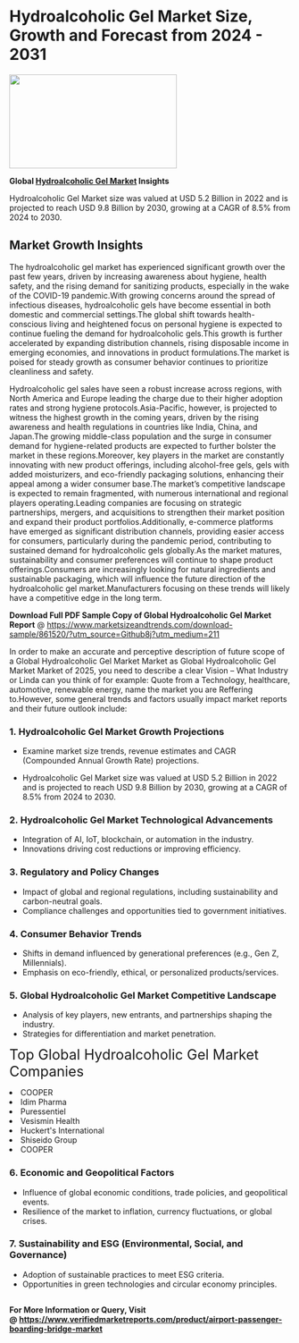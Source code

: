 <H1>Hydroalcoholic Gel Market Size, Growth and Forecast from 2024 - 2031</H1><img class="aligncenter size-medium wp-image-584254" src="https://thirdeyenews.in/wp-content/uploads/2024/09/Global-Market-Research-300x168.jpeg" alt="" width="300" height="168" /><p><strong>Global&nbsp;<a href="https://www.marketsizeandtrends.com/download-sample/861520/?utm_source=Github8j?utm_medium=211">Hydroalcoholic Gel Market</a> Insights</strong></p><p>Hydroalcoholic Gel Market size was valued at USD 5.2 Billion in 2022 and is projected to reach USD 9.8 Billion by 2030, growing at a CAGR of 8.5% from 2024 to 2030.</p><p><h2>Market Growth Insights</h2> <p>The hydroalcoholic gel market has experienced significant growth over the past few years, driven by increasing awareness about hygiene, health safety, and the rising demand for sanitizing products, especially in the wake of the COVID-19 pandemic.With growing concerns around the spread of infectious diseases, hydroalcoholic gels have become essential in both domestic and commercial settings.The global shift towards health-conscious living and heightened focus on personal hygiene is expected to continue fueling the demand for hydroalcoholic gels.This growth is further accelerated by expanding distribution channels, rising disposable income in emerging economies, and innovations in product formulations.The market is poised for steady growth as consumer behavior continues to prioritize cleanliness and safety.</p> <p>Hydroalcoholic gel sales have seen a robust increase across regions, with North America and Europe leading the charge due to their higher adoption rates and strong hygiene protocols.Asia-Pacific, however, is projected to witness the highest growth in the coming years, driven by the rising awareness and health regulations in countries like India, China, and Japan.The growing middle-class population and the surge in consumer demand for hygiene-related products are expected to further bolster the market in these regions.Moreover, key players in the market are constantly innovating with new product offerings, including alcohol-free gels, gels with added moisturizers, and eco-friendly packaging solutions, enhancing their appeal among a wider consumer base.The market’s competitive landscape is expected to remain fragmented, with numerous international and regional players operating.Leading companies are focusing on strategic partnerships, mergers, and acquisitions to strengthen their market position and expand their product portfolios.Additionally, e-commerce platforms have emerged as significant distribution channels, providing easier access for consumers, particularly during the pandemic period, contributing to sustained demand for hydroalcoholic gels globally.As the market matures, sustainability and consumer preferences will continue to shape product offerings.Consumers are increasingly looking for natural ingredients and sustainable packaging, which will influence the future direction of the hydroalcoholic gel market.Manufacturers focusing on these trends will likely have a competitive edge in the long term.</p> <p><span class=""><strong>Download Full PDF Sample Copy of Global Hydroalcoholic Gel Market Report</strong> @ <a href="https://www.marketsizeandtrends.com/download-sample/861520/?utm_source=Github8j?utm_medium=211" target="_blank">https://www.marketsizeandtrends.com/download-sample/861520/?utm_source=Github8j?utm_medium=211</a></span></p><p>In order to make an accurate and perceptive description of future scope of a Global&nbsp;Hydroalcoholic Gel Market Market as Global&nbsp;Hydroalcoholic Gel Market Market of 2025, you need to describe a clear Vision &ndash; What Industry or Linda can you think of for example: Quote from a Technology, healthcare, automotive, renewable energy, name the market you are Reffering to.However, some general trends and factors usually impact market reports and their future outlook include:</p><h3>1.&nbsp;<strong>Hydroalcoholic Gel Market Growth Projections</strong></h3><ul><li>Examine market size trends, revenue estimates and CAGR (Compounded Annual Growth Rate) projections.</li><li><p>Hydroalcoholic Gel Market size was valued at USD 5.2 Billion in 2022 and is projected to reach USD 9.8 Billion by 2030, growing at a CAGR of 8.5% from 2024 to 2030.</p></li></ul><h3>2.&nbsp;<strong>Hydroalcoholic Gel Market Technological Advancements</strong></h3><ul><li>Integration of AI, IoT, blockchain, or automation in the industry.</li><li>Innovations driving cost reductions or improving efficiency.</li></ul><h3>3.&nbsp;<strong>Regulatory and Policy Changes</strong></h3><ul><li>Impact of global and regional regulations, including sustainability and carbon-neutral goals.</li><li>Compliance challenges and opportunities tied to government initiatives.</li></ul><h3>4.&nbsp;<strong>Consumer Behavior Trends</strong></h3><ul><li>Shifts in demand influenced by generational preferences (e.g., Gen Z, Millennials).</li><li>Emphasis on eco-friendly, ethical, or personalized products/services.</li></ul><h3>5.&nbsp;<strong>Global Hydroalcoholic Gel Market Competitive Landscape</strong></h3><ul><li>Analysis of key players, new entrants, and partnerships shaping the industry.</li><li>Strategies for differentiation and market penetration.</li></ul><p data-pm-slice="1 1 []"><span style="color: inherit; font-family: inherit; font-size: 25px;">Top Global Hydroalcoholic Gel Market Companies</span></p><div class="" data-test-id=""><p><li>COOPER</li><li> Idim Pharma</li><li> Puressentiel</li><li> Vesismin Health</li><li> Huckert's International</li><li> Shiseido Group</li><li> COOPER</li></p></div><h3>6.&nbsp;<strong>Economic and Geopolitical Factors</strong></h3><ul><li>Influence of global economic conditions, trade policies, and geopolitical events.</li><li>Resilience of the market to inflation, currency fluctuations, or global crises.</li></ul><h3>7.&nbsp;<strong>Sustainability and ESG (Environmental, Social, and Governance)</strong></h3><ul><li>Adoption of sustainable practices to meet ESG criteria.</li><li>Opportunities in green technologies and circular economy principles.</li></ul><h2><strong style="font-size: 14px;">For More Information or Query, Visit @&nbsp;</strong><a style="background-color: #ffffff; font-size: 14px;" href="https://www.marketsizeandtrends.com/report/hydroalcoholic-gel-market/" target="_blank">https://www.verifiedmarketreports.com/product/airport-passenger-boarding-bridge-market</a></h2>